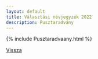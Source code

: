 ```yaml
---
layout: default
title: Választási névjegyzék 2022
description: Pusztaradvány
---
```


{% include Pusztaradvaany.html %}

[Vissza](./)